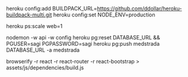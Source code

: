 
heroku config:add BUILDPACK_URL=https://github.com/ddollar/heroku-buildpack-multi.git
heroku config:set NODE_ENV=production

heroku ps:scale web=1

nodemon -w api -w config
heroku pg:reset DATABASE_URL && PGUSER=sagi PGPASSWORD=sagi heroku pg:push medstrada DATABASE_URL -a medstrada



browserify -r react -r react-router -r react-bootstrap > assets/js/dependencies/build.js
